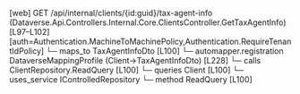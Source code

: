 [web] GET /api/internal/clients/{id:guid}/tax-agent-info  (Dataverse.Api.Controllers.Internal.Core.ClientsController.GetTaxAgentInfo)  [L97–L102] [auth=Authentication.MachineToMachinePolicy,Authentication.RequireTenantIdPolicy]
  └─ maps_to TaxAgentInfoDto [L100]
    └─ automapper.registration DataverseMappingProfile (Client->TaxAgentInfoDto) [L228]
  └─ calls ClientRepository.ReadQuery [L100]
  └─ queries Client [L100]
  └─ uses_service IControlledRepository<Client>
    └─ method ReadQuery [L100]

